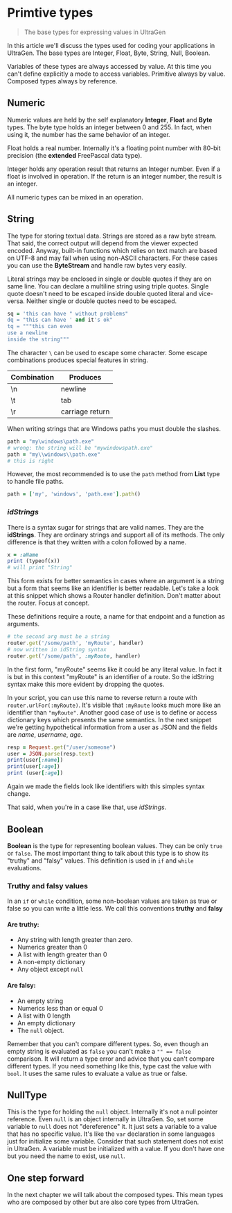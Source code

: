 # Primtive types

>The base types for expressing values in UltraGen

In this article we'll discuss the types used for coding your applications in UltraGen. The base types are Integer, Float, Byte, String, Null, Boolean.

Variables of these types are always accessed by value. At this time you can't define explicitly a mode to access variables. Primitive always by value. Composed types always by reference.

## Numeric

Numeric values are held by the self explanatory **Integer**, **Float** and **Byte** types. The byte type holds an integer between 0 and 255. In fact, when using it, the number has the same behavior of an integer.

Float holds a real number. Internally it's a floating point number with 80-bit precision (the **extended** FreePascal data type). 

Integer holds any operation result that returns an Integer number. Even if a float is involved in operation. If the return is an integer number, the result is an integer.

All numeric types can be mixed in an operation.

## String

The type for storing textual data. Strings are stored as a raw byte stream. That said, the correct output will depend from the viewer expected encoded. Anyway, built-in functions which relies on text match are based on UTF-8 and may fail when using non-ASCII characters. For these cases you can use the **ByteStream** and handle raw bytes very easily.

Literal strings may be enclosed in single or double quotes if they are on same line. You can declare a multiline string using triple quotes. Single quote doesn't need to be escaped inside double quoted literal and vice-versa. Neither single or double quotes need to be escaped. 

```ruby
sq = 'this can have " without problems"
dq = "this can have ' and it's ok"
tq = """this can even
use a newline
inside the string"""
```

The character `\` can be used to escape some character. Some escape combinations produces special features in string.

Combination|Produces
-----|-----
\n|newline
\t|tab
\r|carriage return

When writing strings that are Windows paths you must double the slashes.

```ruby
path = "my\windows\path.exe"
# wrong: the string will be "mywindowspath.exe"
path = "my\\windows\\path.exe"
# this is right
```
However, the most recommended is to use the `path` method from **List** type to handle file paths.

```ruby
path = ['my', 'windows', 'path.exe'].path()
```

### *idStrings*

There is a syntax sugar for strings that are valid names. They are the **idStrings**. They are ordinary  strings and support all of its methods. The only difference is that they written with a colon followed by a name.

```ruby
x = :aName
print (typeof(x))
# will print "String"
```

This form exists for better semantics in cases where an argument is a string but a form that seems like an identifier is better readable. Let's take a look at this snippet which shows a Router handler definition. Don't matter about the router. Focus at concept.

These definitions require a route, a name for that endpoint and a function as arguments.

```ruby
# the second arg must be a string
router.get('/some/path', 'myRoute', handler)
# now written in idString syntax
router.get('/some/path', :myRoute, handler)
```

In the first form, "myRoute" seems like it could be any literal value. In fact it is but in this context "myRoute" is an identifier of a route. So the idString syntax make this more evident by dropping the quotes.

In your script, you can use this name to reverse return a route with `router.urlFor(:myRoute)`. It's visible that `:myRoute` looks much more like an identifier than `"myRoute"`. Another good case of use is to define or access dictionary keys which presents the same semantics. In the next snippet we're getting hypothetical information from a user as JSON and the fields are *name*, *username*, *age*.

```ruby
resp = Request.get("/user/someone")
user = JSON.parse(resp.text)
print(user[:name])
print(user[:age])
print (user[:age])
```

Again we made the fields look like identifiers with this simples syntax change.

That said, when you're in a case like that, use *idStrings*.

## Boolean

**Boolean** is the type for representing boolean values. They can be only `true` or `false`. The most important thing to talk about this type is to show its "truthy" and "falsy" values. This definition is used in `if` and `while` evaluations.

### Truthy and falsy values

In an `if` or `while` condition, some non-boolean values are taken as true or false so you can write a little less. We call this conventions **truthy** and **falsy**

#### Are truthy:

- Any string with length greater than zero.
- Numerics greater than 0
- A list with length greater than 0
- A non-empty dictionary
- Any object except `null`

#### Are falsy:

- An empty string
- Numerics less than or equal 0
- A list with 0 length
- An empty dictionary
- The `null` object.

Remember that you can't compare different types. So, even though an empty string is evaluated as `false` you can't make a `"" == false` comparison. It will return a type error and advice that you can't compare different types. If you need something like this, type cast the value with `bool`. It uses the same rules to evaluate a value as true or false.

## NullType

This is the type for holding the `null` object. Internally it's not a null pointer reference. Even `null` is an object internally in UltraGen. So, set some variable to `null` does not "dereference" it. It just sets a variable to a value that has no specific value. It's like the `var` declaration in some languages just for initialize some variable. Consider that such statement does not exist in UltraGen. A variable must be initialized with a value. If you don't have one but you need the name to exist, use `null`.

## One step forward

In the next chapter we will talk about the composed types. This mean types who are composed by other but are also core types from UltraGen.
